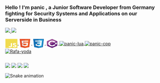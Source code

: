 ### Hello ! I'm panic , a Junior Software Developer from Germany fighting for Security Systems and Applications on our Serverside in Business
 <div>
  <a href="https://github.com/panic9999">
  <img height="180em" src="https://github-readme-stats.vercel.app/api?username=panic9999&show_icons=true&theme=dracula&include_all_commits=true&count_private=true"/>
  <img height="180em" src="https://github-readme-stats.vercel.app/api/top-langs/?username=panic9999&layout=compact&langs_count=7&theme=dracula"/>
</div>
  <div style="display: inline_block;text-decoration:none;"><br>
  <img align="center" alt="panic-js" height="30" width="40" src="https://raw.githubusercontent.com/devicons/devicon/master/icons/javascript/javascript-plain.svg">
  <img align="center" alt="panic-html5" height="30" width="40" src="https://raw.githubusercontent.com/devicons/devicon/master/icons/html5/html5-original.svg">
  <img align="center" alt="panic-css" height="30" width="40" src="https://raw.githubusercontent.com/devicons/devicon/master/icons/css3/css3-original.svg">
  <img align="center" alt="panic-csharp" height="30" width="40" src="https://raw.githubusercontent.com/devicons/devicon/master/icons/csharp/csharp-original.svg">
  <img align="center" alt="panic-lua" height="30" width="40" src="https://upload.wikimedia.org/wikipedia/commons/thumb/c/cf/Lua-Logo.svg/1200px-Lua-Logo.svg.png">
  <img align="center" alt="panic-cpp" height="30" width="40" src="https://upload.wikimedia.org/wikipedia/commons/thumb/1/18/ISO_C%2B%2B_Logo.svg/1822px-ISO_C%2B%2B_Logo.svg.png">
</div>  

</div>
   <img align="center" alt="Rafa-yoda" src="https://media.giphy.com/media/hpF9R9M1PHN5e5liSx/giphy.gif">
</div>

  ##
 
<div> 
  <a href="https://www.youtube.com/Leon3612" target="_blank"><img src="https://img.shields.io/badge/YouTube-FF0000?style=for-the-badge&logo=youtube&logoColor=white" target="_blank"></a>
  <a href="https://ghostscripts.xyz/" target="_blank"><img src="https://img.shields.io/badge/-Instagram-%23E4405F?style=for-the-badge&logo=instagram&logoColor=white" target="_blank"></a>
     <a href="https://www.twitch.tv/leonmit3612" target="_blank"><img src="https://img.shields.io/badge/Twitch-9146FF?style=for-the-badge&logo=twitch&logoColor=white" target="_blank"></a>
 <a href="https://ghostscripts.xyz/discord" target="_blank"><img src="https://img.shields.io/badge/Discord-7289DA?style=for-the-badge&logo=discord&logoColor=white" target="_blank"></a> 
 
  ![Snake animation](https://ghostscripts.xyz/files/images/grid-snake.svg)
 
</div>
